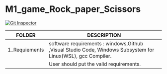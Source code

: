 # M1_game_Rock_paper_Scissors
[![Git Inspector](https://github.com/salvikajal/M1_game_Rock_paper_Scissors/actions/workflows/Git_Inspector.yml/badge.svg)](https://github.com/salvikajal/M1_game_Rock_paper_Scissors/actions/workflows/Git_Inspector.yml)


|        FOLDER  | DESCRIPTION                                                                                                       |
|----------------------|--------------------------------------------------------------------------------------------------------------
|1_Requiements | software requirements  : windows,Github ,Visual Studio Code, Windows Subsystem for Linux(WSL), gcc Compiler.
|| User should put the valid requirements.


